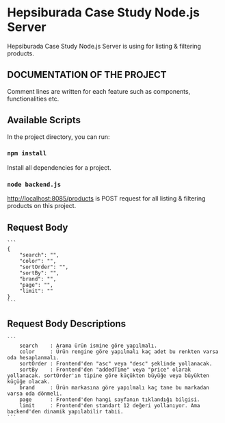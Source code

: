# Hepsiburada Case Study Node.js Server

Hepsiburada Case Study Node.js Server is using for listing & filtering products.

## DOCUMENTATION OF THE PROJECT

Comment lines are written for each feature such as components, functionalities etc.

## Available Scripts

In the project directory, you can run:

### `npm install`

Install all dependencies for a project.

### `node backend.js`

[http://localhost:8085/products](http://localhost:8085/products) is POST request for all listing & filtering products on this project.

## Request Body 

```` 
```
{
    "search": "",  
    "color": "",    
    "sortOrder": "",  
    "sortBy": "",     
    "brand": "",     
    "page": "",       
    "limit": ""     
}
```
````

## Request Body Descriptions

```` 
```
    search    : Arama ürün ismine göre yapılmalı.
    color     : Ürün rengine göre yapılmalı kaç adet bu renkten varsa oda hesaplanmalı.
    sortOrder : Frontend'den "asc" veya "desc" şeklinde yollanacak.
    sortBy    : Frontend'den "addedTime" veya "price" olarak yollanacak. sortOrder'ın tipine göre küçükten büyüğe veya büyükten küçüğe olacak.
    brand     : Ürün markasına göre yapılmalı kaç tane bu markadan varsa oda dönmeli.
    page      : Frontend'den hangi sayfanın tıklandığı bilgisi.
    limit     : Frontend'den standart 12 değeri yollanıyor. Ama backend'den dinamik yapılabilir tabii.
```
````


